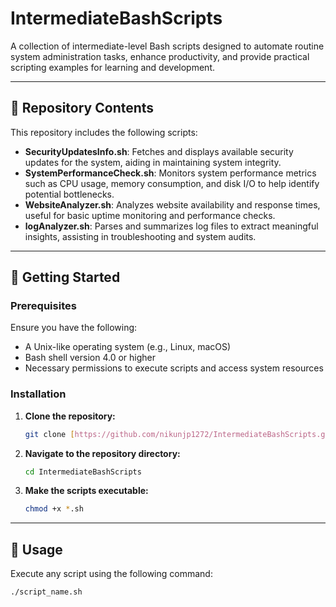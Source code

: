 # IntermediateBashScripts

A collection of intermediate-level Bash scripts designed to automate routine system administration tasks, enhance productivity, and provide practical scripting examples for learning and development.

---

## 🧰 Repository Contents

This repository includes the following scripts:

* **SecurityUpdatesInfo.sh**: Fetches and displays available security updates for the system, aiding in maintaining system integrity.
* **SystemPerformanceCheck.sh**: Monitors system performance metrics such as CPU usage, memory consumption, and disk I/O to help identify potential bottlenecks.
* **WebsiteAnalyzer.sh**: Analyzes website availability and response times, useful for basic uptime monitoring and performance checks.
* **logAnalyzer.sh**: Parses and summarizes log files to extract meaningful insights, assisting in troubleshooting and system audits.

---

## 🚀 Getting Started

### Prerequisites

Ensure you have the following:

* A Unix-like operating system (e.g., Linux, macOS)
* Bash shell version 4.0 or higher
* Necessary permissions to execute scripts and access system resources

### Installation

1.  **Clone the repository:**

    ```bash
    git clone [https://github.com/nikunjp1272/IntermediateBashScripts.git](https://github.com/nikunjp1272/IntermediateBashScripts.git)
    ```

2.  **Navigate to the repository directory:**

    ```bash
    cd IntermediateBashScripts
    ```

3.  **Make the scripts executable:**

    ```bash
    chmod +x *.sh
    ```

---

## 📝 Usage

Execute any script using the following command:

```bash
./script_name.sh
